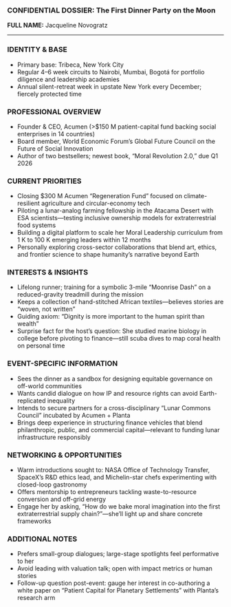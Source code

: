 ### CONFIDENTIAL DOSSIER: The First Dinner Party on the Moon

**FULL NAME:** Jacqueline Novogratz

---
### IDENTITY & BASE
- Primary base: Tribeca, New York City
- Regular 4–6 week circuits to Nairobi, Mumbai, Bogotá for portfolio diligence and leadership academies
- Annual silent-retreat week in upstate New York every December; fiercely protected time

### PROFESSIONAL OVERVIEW
- Founder & CEO, Acumen (>$150 M patient-capital fund backing social enterprises in 14 countries)
- Board member, World Economic Forum’s Global Future Council on the Future of Social Innovation
- Author of two bestsellers; newest book, “Moral Revolution 2.0,” due Q1 2026

### CURRENT PRIORITIES
- Closing $300 M Acumen “Regeneration Fund” focused on climate-resilient agriculture and circular-economy tech
- Piloting a lunar-analog farming fellowship in the Atacama Desert with ESA scientists—testing inclusive ownership models for extraterrestrial food systems
- Building a digital platform to scale her Moral Leadership curriculum from 1 K to 100 K emerging leaders within 12 months
- Personally exploring cross-sector collaborations that blend art, ethics, and frontier science to shape humanity’s narrative beyond Earth

### INTERESTS & INSIGHTS
- Lifelong runner; training for a symbolic 3-mile “Moonrise Dash” on a reduced-gravity treadmill during the mission
- Keeps a collection of hand-stitched African textiles—believes stories are “woven, not written”
- Guiding axiom: “Dignity is more important to the human spirit than wealth”
- Surprise fact for the host’s question: She studied marine biology in college before pivoting to finance—still scuba dives to map coral health on personal time

### EVENT-SPECIFIC INFORMATION
- Sees the dinner as a sandbox for designing equitable governance on off-world communities
- Wants candid dialogue on how IP and resource rights can avoid Earth-replicated inequality
- Intends to secure partners for a cross-disciplinary “Lunar Commons Council” incubated by Acumen + Planta
- Brings deep experience in structuring finance vehicles that blend philanthropic, public, and commercial capital—relevant to funding lunar infrastructure responsibly

### NETWORKING & OPPORTUNITIES
- Warm introductions sought to: NASA Office of Technology Transfer, SpaceX’s R&D ethics lead, and Michelin-star chefs experimenting with closed-loop gastronomy
- Offers mentorship to entrepreneurs tackling waste-to-resource conversion and off-grid energy
- Engage her by asking, “How do we bake moral imagination into the first extraterrestrial supply chain?”—she’ll light up and share concrete frameworks

### ADDITIONAL NOTES
- Prefers small-group dialogues; large-stage spotlights feel performative to her
- Avoid leading with valuation talk; open with impact metrics or human stories
- Follow-up question post-event: gauge her interest in co-authoring a white paper on “Patient Capital for Planetary Settlements” with Planta’s research arm